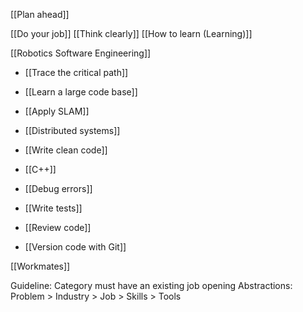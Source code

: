 
[[Plan ahead]]

[[Do your job]]
[[Think clearly]]
[[How to learn (Learning)]]

[[Robotics Software Engineering]]

- [[Trace the critical path]]
- [[Learn a large code base]]
- [[Apply SLAM]]
- [[Distributed systems]]

- [[Write clean code]]
- [[C++]]
- [[Debug errors]]
- [[Write tests]]
- [[Review code]]
- [[Version code with Git]]

[[Workmates]]


Guideline:
Category must have an existing job opening
Abstractions: Problem > Industry > Job > Skills > Tools
